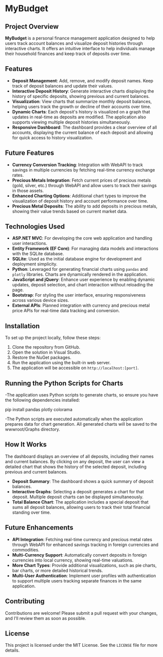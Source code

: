 # MyBudget

## Project Overview

**MyBudget** is a personal finance management application designed to help users track account balances and visualize deposit histories through interactive charts. It offers an intuitive interface to help individuals manage their household finances and keep track of deposits over time.

## Features

- **Deposit Management**: Add, remove, and modify deposit names. Keep track of deposit balances and update their values.
- **Interactive Deposit History**: Generate interactive charts displaying the history of specific deposits, showing previous and current balances.
- **Visualization**: View charts that summarize monthly deposit balances, helping users track the growth or decline of their accounts over time.
- **Dynamic Charts**: Each deposit's history is visualized on a graph that updates in real-time as deposits are modified. The application also supports viewing multiple deposit histories simultaneously.
- **Responsive Dashboard**: The dashboard provides a clear overview of all accounts, displaying the current balance of each deposit and allowing for quick access to history visualization.

## Future Features

- **Currency Conversion Tracking**: Integration with WebAPI to track savings in multiple currencies by fetching real-time currency exchange rates.
- **Precious Metals Integration**: Fetch current prices of precious metals (gold, silver, etc.) through WebAPI and allow users to track their savings in those assets.
- **Enhanced Charting Options**: Additional chart types to improve the visualization of deposit history and account performance over time.
- **Precious Metal Deposits**: The ability to add deposits in precious metals, showing their value trends based on current market data.

## Technologies Used

- **ASP.NET MVC**: For developing the core web application and handling user interactions.
- **Entity Framework (EF Core)**: For managing data models and interactions with the SQLite database.
- **SQLite**: Used as the initial database engine for development and deployment simplicity.
- **Python**: Leveraged for generating financial charts using `pandas` and `plotly` libraries. Charts are dynamically rendered in the application.
- **JavaScript and jQuery**: Enhance user experience by enabling dynamic updates, deposit selection, and chart interaction without reloading the page.
- **Bootstrap**: For styling the user interface, ensuring responsiveness across various device sizes.
- **External APIs**: Planned integration with currency and precious metal price APIs for real-time data tracking and conversion.

## Installation

To set up the project locally, follow these steps:
1. Clone the repository from GitHub.
2. Open the solution in Visual Studio.
3. Restore the NuGet packages.
4. Run the application using the built-in web server.
5. The application will be accessible on `http://localhost:[port]`.

## Running the Python Scripts for Charts
-The application uses Python scripts to generate charts, so ensure you have the following dependencies installed:

pip install pandas plotly colorama

-The Python scripts are executed automatically when the application prepares data for chart generation. All generated charts will be saved to the wwwroot/Graphs directory.

## How It Works
The dashboard displays an overview of all deposits, including their names and current balances. By clicking on any deposit, the user can view a detailed chart that shows the history of the selected deposit, including previous and current balances.
- **Deposit Summary**: The dashboard shows a quick summary of deposit balances.
- **Interactive Graphs**: Selecting a deposit generates a chart for that deposit. Multiple deposit charts can be displayed simultaneously.
- **Total Balance Chart**: The application includes a special deposit that sums all deposit balances, allowing users to track their total financial standing over time.

## Future Enhancements
- **API Integration**: Fetching real-time currency and precious metal rates through WebAPI for enhanced savings tracking in foreign currencies and commodities.
- **Multi-Currency Support**: Automatically convert deposits in foreign currencies into local currency, showing real-time valuations.
- **More Chart Types**: Provide additional visualizations, such as pie charts, bar charts, or more detailed historical trends.
- **Multi-User Authentication**: Implement user profiles with authentication to support multiple users tracking separate finances in the same application.

## Contributing

Contributions are welcome! Please submit a pull request with your changes, and I'll review them as soon as possible.

## License

This project is licensed under the MIT License. See the `LICENSE` file for more details.
